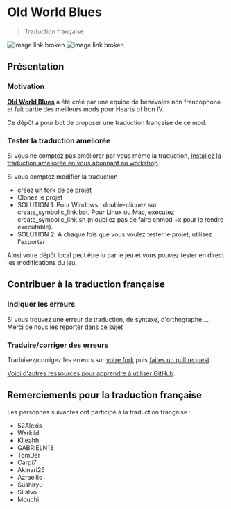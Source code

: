 # Old World Blues
> Traduction française

![image link broken](https://img.shields.io/badge/OWB%20version%20translation-1.3.7-green.svg)
![image link broken](https://img.shields.io/badge/Translation%20status-release-yellow.svg)

## Présentation

### Motivation
**[Old World Blues](https://steamcommunity.com/workshop/filedetails/?id=1303741106)** a été créé par une équipe de bénévoles non francophone et fait partie des meilleurs mods pour Hearts of Iron IV.

Ce dépôt a pour but de proposer une traduction française de ce mod.


### Tester la traduction améliorée

Si vous ne comptez pas améliorer par vous même la traduction, [installez la traduction améliorée en vous abonnant au workshop](https://steamcommunity.com/sharedfiles/filedetails/?id=1493571954).

Si vous comptez modifier la traduction
- [créez un fork de ce projet](https://help.github.com/articles/fork-a-repo/)
- Clonez le projet
- SOLUTION 1. Pour Windows : double-cliquez sur create_symbolic_link.bat. Pour Linux ou Mac, exécutez create_symbolic_link.sh (n'oubliez pas de faire chmod +x pour le rendre exécutable).
- SOLUTION 2. A chaque fois que vous voulez tester le projet, utilisez l'exporter

Ainsi votre dépôt local peut être lu par le jeu et vous pouvez tester en direct les modifications du jeu.


## Contribuer à la traduction française

### Indiquer les erreurs
Si vous trouvez une erreur de traduction, de syntaxe, d'orthographe ...
Merci de nous les reporter [dans ce sujet](http://forum.reseau-js.com/topic/95501-traduction-du-mod-owb-pour-hoi4/)

### Traduire/corriger des erreurs

Traduisez/corrigez les erreurs sur [votre fork](https://help.github.com/articles/fork-a-repo/) puis [faites un pull request](https://help.github.com/articles/creating-a-pull-request-from-a-fork/).

[Voici d'autres ressources pour apprendre à utiliser GitHub](https://try.github.io/).


## Remerciements pour la traduction française
Les personnes suivantes ont participé à la traduction française :
- 52Alexis
- Warkild
- Kileahh
- GABRIELN13
- TomDer
- Carpi7
- Akinari26
- Azraellis
- Sushiryu
- SFalvo
- Mouchi


